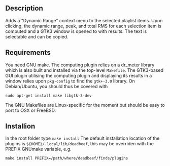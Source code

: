 ## Description
Adds a "Dynamic Range" context menu to the selected playlist items.
Upon clicking, the dynamic range, peak, and total RMS for each selection 
item is computed and a GTK3 window is opened to with results. The text is selectable and can be copied.

## Requirements
You need GNU make. The computing plugin relies on a dr_meter library which is also built and
installed via the top-level `Makefile`. The GTK3-based GUI plugin utilising the computing plugin and displaying its results in a window relies upon `pkg-config` to find
the `gtk+-3.0` library. On Debian/Ubuntu, you should thus be covered with
```
sudo apt-get install make libgtk-3-dev
```
The GNU Makefiles are Linux-specific for the moment but should be easy to port
to OSX or FreeBSD.

## Installion
In the root folder type
```make install```
The default installation location of the plugins is
`${HOME}/.local/lib/deadbeef`, this may be overriden with the PREFIX GNUmake
variable, e.g.
```
make install PREFIX=/path/where/deadbeef/finds/plugins
```
